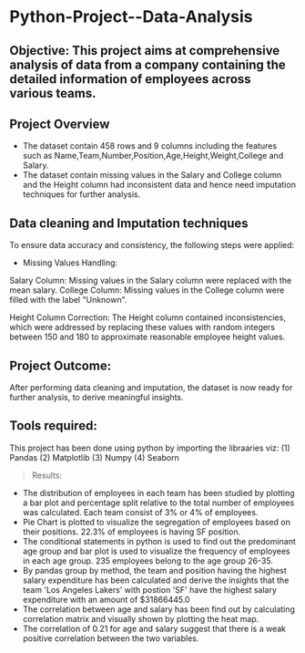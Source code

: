 # Python-Project--Data-Analysis
## Objective: This project aims at comprehensive analysis of data from a company containing the detailed information of employees across various teams.
## Project Overview
* The dataset contain 458 rows and 9 columns including the features such as Name,Team,Number,Position,Age,Height,Weight,College and Salary.
* The dataset contain missing values in the Salary and College column and the Height column had inconsistent data and hence need imputation techniques for further analysis.

## Data cleaning and Imputation techniques
 To ensure data accuracy and consistency, the following steps were applied:

* Missing Values Handling:

Salary Column: Missing values in the Salary column were replaced with the mean salary.
College Column: Missing values in the College column were filled with the label "Unknown". 

Height Column Correction:
The Height column contained inconsistencies, which were addressed by replacing these values with random integers between 150 and 180 to approximate reasonable employee height values.

## Project Outcome:
After performing data cleaning and imputation, the dataset is now ready for further analysis, to derive meaningful insights.

## Tools required:
This  project has been done using python by importing the libraaries viz:
  (1) Pandas
  (2) Matplotlib
  (3) Numpy
  (4) Seaborn

> Results:
 * The distribution of employees in each team has been studied by plotting a bar plot and percentage split relative to the total number of employees was calculated. Each team consist of 3% or 4% of employees.
 * Pie Chart is plotted to visualize the segregation of employees based on their positions.
   22.3% of employees is having SF position.
* The conditional statements in python is used to find out the predominant age group and bar plot is used to visualize the frequency of employees in each age group. 235 employees belong to the age group 26-35.
* By pandas group by method, the team and position having the highest salary expenditure has been calculated and derive the insights that the team 'Los Angeles Lakers' with postion 'SF' have the highest salary expenditure with an amount of $31866445.0
* The correlation between age and salary has been find out by calculating correlation matrix and visually shown by plotting the heat map.
* The correlation of 0.21 for age and salary suggest that there is a weak positive correlation between the two variables.

